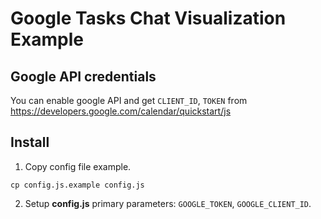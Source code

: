 # Google Tasks Chat Visualization Example

## Google API credentials
You can enable google API and get `CLIENT_ID`, `TOKEN` from
https://developers.google.com/calendar/quickstart/js

## Install

1. Copy config file example.
```
cp config.js.example config.js
```
2. Setup **config.js** primary parameters: `GOOGLE_TOKEN`, `GOOGLE_CLIENT_ID`.